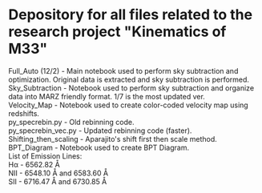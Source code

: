 # Depository for all files related to the research project "Kinematics of M33"
Full_Auto (12/2) - Main notebook used to perform sky subtraction and optimization. Original data is extracted and sky subtraction is performed.\
Sky_Subtraction - Notebook used to perform sky subtraction and organize data into MARZ friendly format. 1/7 is the most updated ver.\
Velocity_Map - Notebook used to create color-coded velocity map using redshifts.\
py_specrebin.py - Old rebinning code.\
py_specrebin_vec.py - Updated rebinning code (faster).\
Shifting_then_scaling - Aparajito's shift first then scale method.\
BPT_Diagram - Notebook used to create BPT Diagram.\
List of Emission Lines:\
Hα - 6562.82 Å\
NII - 6548.10 Å and 6583.60 Å\
SII - 6716.47 Å and 6730.85 Å
